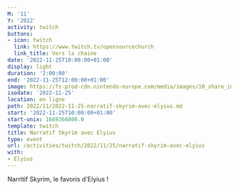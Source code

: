 ```yaml
---
M: '11'
Y: '2022'
activity: twitch
buttons:
- icon: twitch
  link: https://www.twitch.tv/opensourcechurch
  link_title: Vers la chaine
date: '2022-11-25T10:00:00+01:00'
display: light
duration: '2:00:00'
end: '2022-11-25T12:00:00+01:00'
image: https://fs-prod-cdn.nintendo-europe.com/media/images/10_share_images/games_15/nintendo_switch_4/H2x1_NSwitch_TheElderScrollsVSkyrim.jpg
isodate: '2022-11-25'
location: en ligne
path: 2022/11/2022-11-25-narratif-skyrim-avec-elyius.md
start: '2022-11-25T10:00:00+01:00'
start-unix: 1669366800.0
template: twitch
title: Narratif Skyrim avec Elyius
type: event
url: /activities/twitch/2022/11/25/narratif-skyrim-avec-elyius
with:
- Elyius
---
```

Narritif Skyrim, le favoris d'Elyius !